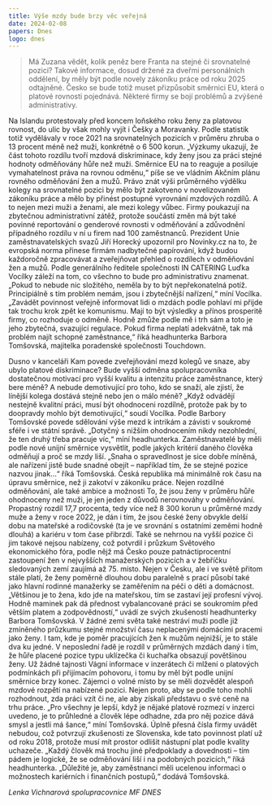 ```yaml
---
title: Výše mzdy bude brzy věc veřejná
date: 2024-02-08
papers: Dnes
logo: dnes
---
```

> Má Zuzana vědět, kolik peněz bere Franta na stejné či srovnatelné pozici? Takové informace, dosud držené za dveřmi personálních oddělení, by měly být podle novely zákoníku práce od roku 2025 odtajněné. Česko se bude totiž muset přizpůsobit směrnici EU, která o platové rovnosti pojednává. Některé firmy se bojí problémů a zvýšené administrativy.

Na Islandu protestovaly před koncem loňského roku ženy za platovou rovnost, do ulic by však mohly vyjít i Češky a Moravanky. Podle statistik totiž vydělávaly v roce 2021 na srovnatelných pozicích v průměru zhruba o 13 procent méně než muži, konkrétně o 6 500 korun. „Výzkumy ukazují, že část tohoto rozdílu tvoří mzdová diskriminace, kdy ženy jsou za práci stejné hodnoty odměňovány hůře než muži. Směrnice EU na to reaguje a posiluje vymahatelnost práva na rovnou odměnu,“ píše se ve vládním Akčním plánu rovného odměňování žen a mužů. Právo znát výši průměrného výdělku kolegy na srovnatelné pozici by mělo být zakotveno v novelizovaném zákoníku práce a mělo by přinést postupné vyrovnání mzdových rozdílů. A to nejen mezi muži a ženami, ale mezi kolegy vůbec. Firmy poukazují na zbytečnou administrativní zátěž, protože součástí změn má být také povinné reportování o genderové rovnosti v odměňování a zdůvodnění případného rozdílu v ní u firem nad 100 zaměstnanců. Prezident Unie zaměstnavatelských svazů Jiří Horecký upozornil pro Novinky.cz na to, že evropská norma přinese firmám nadbytečné papírování, když budou každoročně zpracovávat a zveřejňovat přehled o rozdílech v odměňování žen a mužů. Podle generálního ředitele společnosti IN CATERING Luďka Vocílky záleží na tom, co všechno to bude pro administrativu znamenat. „Pokud to nebude nic složitého, neměla by to být nepřekonatelná potíž. Principiálně s tím problém nemám, jsou i zbytečnější nařízení,“ míní Vocílka. „Zavádět povinnost veřejně informovat lidi o mzdách podle pohlaví mi přijde tak trochu krok zpět ke komunismu. Mají to být výsledky a přínos prosperitě firmy, co rozhoduje o odměně. Hodně zmůže podle mě i trh sám a toto je jeho zbytečná, svazující regulace. Pokud firma neplatí adekvátně, tak má problém najít schopné zaměstnance,“ říká headhunterka Barbora Tomšovská, majitelka poradenské společnosti Touchdown.

Dusno v kanceláři Kam povede zveřejňování mezd kolegů ve snaze, aby ubylo platové diskriminace? Bude vyšší odměna spolupracovníka dostatečnou motivací pro vyšší kvalitu a intenzitu práce zaměstnance, který bere méně? A nebude demotivující pro toho, kdo se snaží, ale zjistí, že línější kolega dostává stejně nebo jen o málo méně? „Když odvádějí nestejně kvalitní práci, musí být ohodnoceni rozdílně, protože pak by to doopravdy mohlo být demotivující,“ soudí Vocílka. Podle Barbory Tomšovské povede sdělování výše mezd k intrikám a závisti v soukromé sféře i ve státní správě. „Dotyčný s nižším ohodnocením nikdy nezohlední, že ten druhý třeba pracuje víc,“ míní headhunterka. Zaměstnavatelé by měli podle nové unijní směrnice vysvětlit, podle jakých kritérií daného člověka odměňují a proč se mzdy liší. „Snaha o spravedlnost je sice dobře míněná, ale nařízení jistě bude snadné obejít – například tím, že se stejné pozice nazvou jinak…“ říká Tomšovská. Česká republika má minimálně rok času na úpravu směrnice, než ji zakotví v zákoníku práce. Nejen rozdílné odměňování, ale také ambice a možnosti To, že jsou ženy v průměru hůře ohodnoceny než muži, je jen jeden z důvodů nerovnováhy v odměňování. Propastný rozdíl 17,7 procenta, tedy více než 8 300 korun u průměrné mzdy muže a ženy v roce 2022, je dán i tím, že jsou české ženy obvykle delší dobu na mateřské a rodičovské (ta je ve srovnání s ostatními zeměmi hodně dlouhá) a kariéru v tom čase přibrzdí. Také se nehrnou na vyšší pozice či jim takové nejsou nabízeny, což potvrdil i průzkum Světového ekonomického fóra, podle nějž má Česko pouze patnáctiprocentní zastoupení žen v nejvyšších manažerských pozicích a v žebříčku sledovaných zemí zaujímá až 75. místo. Nejen v Česku, ale i ve světě přitom stále platí, že ženy poměrně dlouhou dobu paralelně s prací působí také jako hlavní rodinné manažerky se zaměřením na péči o děti a domácnost. „Většinou je to žena, kdo jde na mateřskou, tím se zastaví její profesní vývoj. Hodně maminek pak dá přednost vybalancované práci se soukromím před větším platem a zodpovědností,“ uvádí ze svých zkušeností headhunterky Barbora Tomšovská. V žádné zemi světa také nestráví muži podle již zmíněného průzkumu stejné množství času neplacenými domácími pracemi jako ženy. I tam, kde je poměr pracujících žen k mužům nejnižší, je to stále dva ku jedné. V neposlední řadě je rozdíl v průměrných mzdách daný i tím, že hůře placené pozice typu uklízečka či kuchařka obsazují povětšinou ženy. Už žádné tajnosti Vágní informace v inzerátech či mlžení o platových podmínkách při přijímacím pohovoru, i tomu by měl být podle unijní směrnice brzy konec. Zájemci o volné místo by se měli dozvědět alespoň mzdové rozpětí na nabízené pozici. Nejen proto, aby se podle toho mohli rozhodnout, zda práci vzít či ne, ale aby získali představu o své ceně na trhu práce. „Pro všechny je lepší, když je nějaké platové rozmezí v inzerci uvedeno, je to průhledné a člověk lépe odhadne, zda pro něj pozice dává smysl a jestli má šance,“ míní Tomšovská. Úplně přesná čísla firmy uvádět nebudou, což potvrzují zkušenosti ze Slovenska, kde tato povinnost platí už od roku 2018, protože musí mít prostor odlišit nástupní plat podle kvality uchazeče. „Každý člověk má trochu jiné předpoklady a dovednosti – tím pádem je logické, že se odměňování liší i na podobných pozicích,“ říká headhunterka. „Důležité je, aby zaměstnanci měli ucelenou informaci o možnostech kariérních i finančních postupů,“ dodává Tomšovská.

*Lenka Vichnarová spolupracovnice MF DNES*

